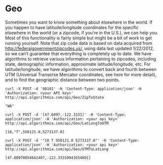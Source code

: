 # Geo

Sometimes you want to know something about elsewhere in the world. If you happen to have latitude/longitude coordinates for the specific elsewhere in the world (or a zipcode, if you’re in the U.S.), we can help you. Most of this functionality is fairly simple but might be a bit of work to get running yourself. Note that zip code data is based on data acquired from http://federalgovernmentzipcodes.us/, using data last updated 1/22/2012, so we can’t guarantee that everything is completely up to date. We have algorithms to retrieve various information pertaining to zipcodes, including state, demographic information, approximate latitude/longitude, etc. For latitude/longitude, we have algorithms to convert back and fourth between UTM (Universal Transerse Mercator coordinates, see here for more detail), and to find the geographic distance between two points.

```
curl -X POST -d '98101' -H 'Content-Type: application/json' -H 'Authorization: <your API key>' http://api.algorithmia.com/api/Geo/ZipToState
```
```
"WA"
```

```
curl -X POST -d '[47.6097,-122.3331]' -H 'Content-Type: application/json' -H 'Authorization: <your api key>' http://api.algorithmia.com/api/Geo/LatLongToUTM
```
```
[10,"T",550121.0,5273137.0]
```

```
curl -X POST -d '"10 T 550121.0 5273137.0"' -H 'Content-Type: application/json' -H 'Authorization: <your api key>' http://api.algorithmia.com/api/Geo/UTMToLatLong
```
```
[47.60970054642407,-122.33310941654601]
```
